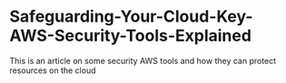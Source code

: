 # Safeguarding-Your-Cloud-Key-AWS-Security-Tools-Explained
This is an article on some security AWS tools and how they can protect resources on the cloud
